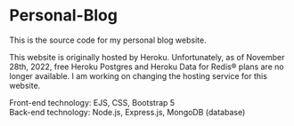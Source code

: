 # Personal-Blog
This is the source code for my personal blog website.  

This website is originally hosted by Heroku. Unfortunately, as of November 28th, 2022, free Heroku Postgres and Heroku Data for Redis® plans are no longer available. I am working on changing the hosting service for this website.

Front-end technology: EJS, CSS, Bootstrap 5  
Back-end technology: Node.js, Express.js, MongoDB (database)  
